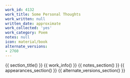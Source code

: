 ```yaml
---
work_id: 4132
work_title: Some Personal Thoughts
work_written: null
written_date: approximate
work_collected: 'yes'
work_category: Poem
notes: null
icon: material/book
alternate_versions:
- 2760
---
```


{{ section_title() }}
{{ work_info() }}
{{ notes_section() }}
{{ appearances_section() }}
{{ alternate_versions_section() }}